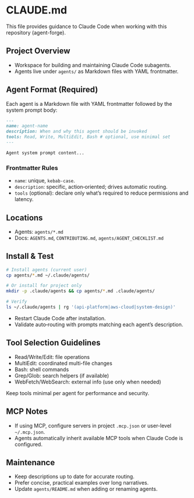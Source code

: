 # CLAUDE.md

This file provides guidance to Claude Code when working with this repository (agent-forge).

## Project Overview
- Workspace for building and maintaining Claude Code subagents.
- Agents live under `agents/` as Markdown files with YAML frontmatter.

## Agent Format (Required)
Each agent is a Markdown file with YAML frontmatter followed by the system prompt body:

```markdown
---
name: agent-name
description: When and why this agent should be invoked
tools: Read, Write, MultiEdit, Bash # optional, use minimal set
---

Agent system prompt content...
```

### Frontmatter Rules
- `name`: unique, `kebab-case`.
- `description`: specific, action‑oriented; drives automatic routing.
- `tools` (optional): declare only what’s required to reduce permissions and latency.

## Locations
- Agents: `agents/*.md`
- Docs: `AGENTS.md`, `CONTRIBUTING.md`, `agents/AGENT_CHECKLIST.md`

## Install & Test
```bash
# Install agents (current user)
cp agents/*.md ~/.claude/agents/

# Or install for project only
mkdir -p .claude/agents && cp agents/*.md .claude/agents/

# Verify
ls ~/.claude/agents | rg '(api-platform|aws-cloud|system-design)'
```
- Restart Claude Code after installation.
- Validate auto‑routing with prompts matching each agent’s description.

## Tool Selection Guidelines
- Read/Write/Edit: file operations
- MultiEdit: coordinated multi-file changes
- Bash: shell commands
- Grep/Glob: search helpers (if available)
- WebFetch/WebSearch: external info (use only when needed)

Keep tools minimal per agent for performance and security.

## MCP Notes
- If using MCP, configure servers in project `.mcp.json` or user-level `~/.mcp.json`.
- Agents automatically inherit available MCP tools when Claude Code is configured.

## Maintenance
- Keep descriptions up to date for accurate routing.
- Prefer concise, practical examples over long narratives.
- Update `agents/README.md` when adding or renaming agents.

